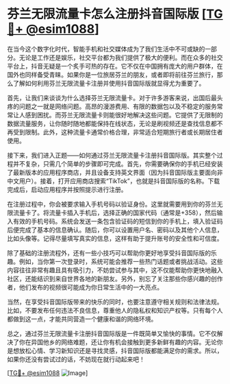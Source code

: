 # 芬兰无限流量卡怎么注册抖音国际版 [[TG💪+ @esim1088](https://t.me/s/esim1088)]

在当今这个数字化时代，智能手机和社交媒体成为了我们生活中不可或缺的一部分。无论是工作还是娱乐，社交平台都为我们提供了极大的便利。而在众多的社交平台上，抖音无疑是一个炙手可热的存在。它不仅在中国拥有庞大的用户群体，在国外也同样备受青睐。如果你是一位旅居芬兰的朋友，或者即将前往芬兰旅行，那么了解如何利用芬兰无限流量卡注册并使用抖音国际版就显得尤为重要了。

首先，让我们来谈谈为什么选择芬兰无限流量卡。对于许多游客来说，出国后最头疼的问题之一就是网络问题。高昂的漫游费用、有限的数据包以及不稳定的服务常常让人感到困扰。而芬兰无限流量卡则能很好地解决这些问题。它提供了无限制的数据流量服务，让你随时随地都能保持在线状态，无论是刷视频还是查找信息都不再受到限制。此外，这种流量卡通常价格合理，非常适合短期旅行者或长期居住者使用。

接下来，我们进入正题——如何通过芬兰无限流量卡注册抖音国际版。其实整个过程并不复杂，只需几个简单的步骤即可完成。首先，你需要确保你的手机已经安装了最新版本的应用程序商店，并且设备支持英文界面（因为抖音国际版主要面向非中文用户）。接着，打开应用商店搜索“TikTok”，也就是抖音国际版的名称。下载完成后，启动应用程序并按照提示进行注册。

在注册过程中，你会被要求输入手机号码以验证身份。这里就需要用到你的芬兰无限流量卡了。将流量卡插入手机后，选择正确的国家代码（通常是+358），然后输入有效的手机号码。系统会发送一条包含验证码的短信到你的手机上，填入验证码后便完成了基本的信息确认。随后，你可以设置用户名、密码以及其他个人信息，比如头像等。记得尽量填写真实的信息，这样有助于提升账号的安全性和可信度。

除了基础的注册流程外，还有一些小技巧可以帮助你更好地享受抖音国际版的乐趣。例如，当你第一次登录时，系统可能会推荐一些热门话题或者挑战活动。这些内容往往非常有趣且具有吸引力，不妨尝试参与其中，这不仅能帮助你更快地融入社区，还能结识到来自世界各地的新朋友。另外，别忘了关注那些你感兴趣的创作者，他们发布的视频很可能成为你日常生活中的一大亮点。

当然，在享受抖音国际版带来的快乐的同时，也要注意遵守相关规则和法律法规。比如，不要发布任何违法不良信息，尊重他人的隐私权和知识产权等。只有每个人都做到这一点，才能共同营造一个健康和谐的网络环境。

总之，通过芬兰无限流量卡注册抖音国际版是一件既简单又愉快的事情。它不仅解决了你在异国他乡的网络难题，还让你有机会接触到更多新鲜有趣的内容。无论你是想放松心情、学习新知识还是寻找灵感，抖音国际版都能满足你的需求。所以，如果你还没有尝试过的话，不妨现在就行动起来吧！

[[TG💪+ @esim1088](https://t.me/s/esim1088) ![Image](https://i.postimg.cc/4NQfJmqS/Snipaste-2025-05-13-00-14-12.png)]